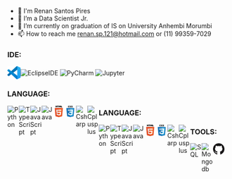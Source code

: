 - 👋 I'm Renan Santos Pires
- 👀 I’m a Data Scientist Jr.
- 🌱 I’m currently on graduation of IS on University Anhembi Morumbi
- 📫 How to reach me renan.sp.121@hotmail.com or (11) 99359-7029

### IDE: 
<img align="center" alt="Visual Studio Code" width="30px" src="https://raw.githubusercontent.com/github/explore/80688e429a7d4ef2fca1e82350fe8e3517d3494d/topics/visual-studio-code/visual-studio-code.png"/><img align="center" alt="EclipseIDE" width="30px" src="https://img.utdstc.com/icon/3c7/fcf/3c7fcf4930fa9402c22cee35e03fe9fcf9e8e47c9381d6b9e6922d71ee2e067a:200"/>
<img align="center" alt="PyCharm" width="30px" src="https://img.icons8.com/color/48/000000/pycharm.png"/>
<img align="center" alt="Jupyter" width="30px" src="https://upload.wikimedia.org/wikipedia/commons/thumb/3/38/Jupyter_logo.svg/1200px-Jupyter_logo.svg.png"/>

### LANGUAGE:
<img align="left" alt="Python" width="26px" src="https://img.icons8.com/color/48/000000/python.png"/><img align="left" alt="TypeScript" width="26px" src="https://img.icons8.com/color/48/000000/typescript.png"/><img align="left" alt="JavaScript" width="26px" src="https://img.icons8.com/color/48/000000/javascript.png"/><img align="left" alt="Java" width="26px" src="https://img.icons8.com/color/48/000000/java.png" /><img align="left" alt="HTML5" width="26px" src="https://raw.githubusercontent.com/github/explore/80688e429a7d4ef2fca1e82350fe8e3517d3494d/topics/html/html.png" />
<img align="left" alt="CSS3" width="26px" src="https://raw.githubusercontent.com/github/explore/80688e429a7d4ef2fca1e82350fe8e3517d3494d/topics/css/css.png"/>
<img align="left" alt="Csharp" width="26px" src="https://growiz.com.br/wp-content/uploads/2020/08/kisspng-c-programming-language-logo-microsoft-visual-stud-atlas-portfolio-5b899192d7c600.1628571115357423548838.png"/><img align="left" alt="Cplusplus" width="26px" src="https://www.alura.com.br/artigos/assets/formacao-linguagem-c-plus-plus/img-01.png"/>

### LANGUAGE:
<img align="left" alt="Python" width="26px" src="https://img.icons8.com/color/48/000000/python.png"/><img align="left" alt="TypeScript" width="26px" src="https://img.icons8.com/color/48/000000/typescript.png"/><img align="left" alt="JavaScript" width="26px" src="https://img.icons8.com/color/48/000000/javascript.png"/><img align="left" alt="Java" width="26px" src="https://img.icons8.com/color/48/000000/java.png" /><img align="left" alt="HTML5" width="26px" src="https://raw.githubusercontent.com/github/explore/80688e429a7d4ef2fca1e82350fe8e3517d3494d/topics/html/html.png" />
<img align="left" alt="CSS3" width="26px" src="https://raw.githubusercontent.com/github/explore/80688e429a7d4ef2fca1e82350fe8e3517d3494d/topics/css/css.png"/>
<img align="left" alt="Csharp" width="26px" src="https://growiz.com.br/wp-content/uploads/2020/08/kisspng-c-programming-language-logo-microsoft-visual-stud-atlas-portfolio-5b899192d7c600.1628571115357423548838.png"/><img align="left" alt="Cplusplus" width="26px" src="https://www.alura.com.br/artigos/assets/formacao-linguagem-c-plus-plus/img-01.png"/>

### TOOLS:
<img align="left" alt="SQL" width="26px" src="https://img.icons8.com/metro/26/000000/sql.png" />
<img align="left" alt="Mongodb" width="26px" src="https://img.icons8.com/color/48/000000/mongodb.png" /><img />
<img align="left" alt="GitHub" width="26px" src="https://raw.githubusercontent.com/github/explore/78df643247d429f6cc873026c0622819ad797942/topics/github/github.png" />


